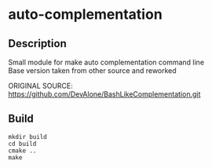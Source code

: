 
# auto-complementation

## Description

Small module for make auto complementation command line  
Base version taken from other source and reworked

ORIGINAL SOURCE: https://github.com/DevAlone/BashLikeComplementation.git

## Build

```
mkdir build
cd build
cmake ..
make
```
